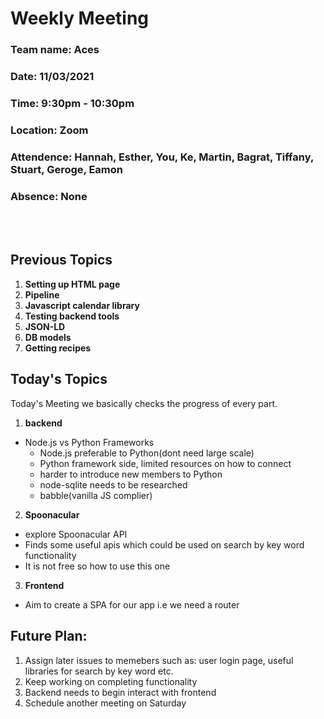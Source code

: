 # Weekly Meeting
### Team name: Aces
### Date: 11/03/2021
### Time: 9:30pm - 10:30pm
### Location: Zoom
### Attendence: Hannah, Esther, You, Ke, Martin, Bagrat, Tiffany, Stuart, Geroge, Eamon
### Absence: None
<br></br>

## Previous Topics
1. **Setting up HTML page**
2. **Pipeline**
3. **Javascript calendar library**
4. **Testing backend tools**
5. **JSON-LD**
6. **DB models**
7. **Getting recipes**

## Today's Topics
Today's Meeting we basically checks the progress of every part.
1. **backend**
- Node.js vs Python Frameworks
	- Node.js preferable to Python(dont need large scale)
	- Python framework side, limited resources on how to connect
	- harder to introduce new members to Python
	- node-sqlite needs to be researched
	- babble(vanilla JS complier)
2. **Spoonacular**
- explore Spoonacular API
- Finds some useful apis which could be used on search by key word functionality
- It is not free so how to use this one
3. **Frontend**
- Aim to create a SPA for our app i.e we need a router

## Future Plan:
1. Assign later issues to memebers such as: user login page, useful libraries for search by key word etc.
2. Keep working on completing functionality
3. Backend needs to begin interact with frontend
4. Schedule another meeting on Saturday
